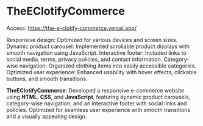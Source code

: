 # TheEClotifyCommerce
Access: https://the-e-clotify-commerce.vercel.app/

Responsive design: Optimized for various devices and screen sizes.
Dynamic product carousel: Implemented scrollable product displays with smooth navigation using JavaScript.
Interactive footer: Included links to social media, terms, privacy policies, and contact information.
Category-wise navigation: Organized clothing items into easily accessible categories.
Optimized user experience: Enhanced usability with hover effects, clickable buttons, and smooth transitions.

**TheEClotifyCommerce**: Developed a responsive e-commerce website using **HTML**, **CSS**, and **JavaScript**, featuring dynamic product carousels, category-wise navigation, and an interactive footer with social links and policies. Optimized for seamless user experience with smooth transitions and a visually appealing design.
